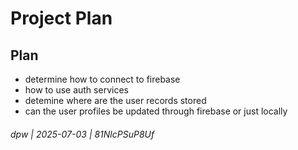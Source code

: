 # Project Plan

## Plan

* determine how to connect to firebase
* how to use auth services
* detemine where are the user records stored
* can the user profiles be updated through firebase or just locally

###### dpw | 2025-07-03 | 81NlcPSuP8Uf

